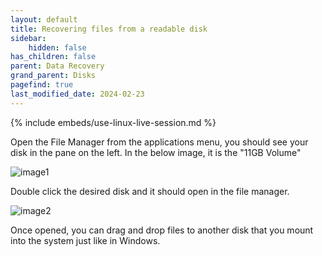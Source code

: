 ```yaml
---
layout: default
title: Recovering files from a readable disk
sidebar:
    hidden: false
has_children: false
parent: Data Recovery
grand_parent: Disks
pagefind: true
last_modified_date: 2024-02-23
---
```



{% include embeds/use-linux-live-session.md %}

Open the File Manager from the applications menu, you should see your disk in the pane on the left. In the below image, it is the "11GB Volume"

![image1](/assets/data-recovery/dr0.png)

Double click the desired disk and it should open in the file manager.

![image2](/assets/data-recovery/dr1.png)

Once opened, you can drag and drop files to another disk that you mount into the system just like in Windows.
